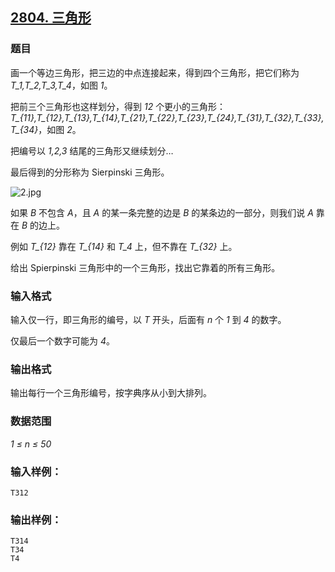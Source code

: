 ## [2804. 三角形](https://www.acwing.com/problem/content/2806/)

### 题目

画一个等边三角形，把三边的中点连接起来，得到四个三角形，把它们称为 *T_1,T_2,T_3,T_4*，如图 *1*。

把前三个三角形也这样划分，得到 *12* 个更小的三角形：*T_{11},T_{12},T_{13},T_{14},T_{21},T_{22},T_{23},T_{24},T_{31},T_{32},T_{33},T_{34}*，如图 *2*。

把编号以 *1,2,3* 结尾的三角形又继续划分…

最后得到的分形称为 Sierpinski 三角形。

 ![2.jpg](https://cdn.acwing.com/media/article/image/2020/11/13/19_7f0384e225-2.jpg)

如果 *B* 不包含 *A*，且 *A* 的某一条完整的边是 *B* 的某条边的一部分，则我们说 *A* 靠在 *B* 的边上。

例如 *T_{12}* 靠在 *T_{14}* 和 *T_4* 上，但不靠在 *T_{32}* 上。

给出 Spierpinski 三角形中的一个三角形，找出它靠着的所有三角形。

### 输入格式

输入仅一行，即三角形的编号，以 *T* 开头，后面有 *n* 个 *1* 到 *4* 的数字。

仅最后一个数字可能为 *4*。

### 输出格式

输出每行一个三角形编号，按字典序从小到大排列。

### 数据范围

*1 ≤ n ≤ 50*

### 输入样例：

```
T312
```

### 输出样例：

```
T314
T34
T4
```
